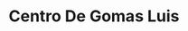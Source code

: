 ---
title: "Centro De Gomas Luis"
url: /santiago-de-los-caballeros/centro-de-gomas-luis/
shop: Reifen
---